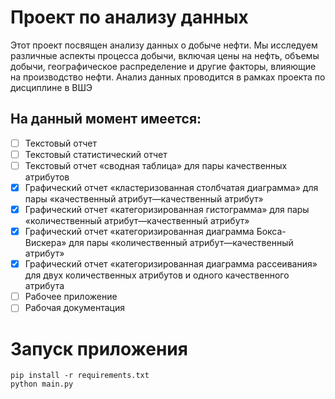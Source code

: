 # Проект по анализу данных

Этот проект посвящен анализу данных о добыче нефти. Мы исследуем различные аспекты процесса добычи, включая цены на нефть, объемы добычи, географическое распределение и другие факторы, влияющие на производство нефти. Анализ данных проводится в рамках проекта по дисциплине в ВШЭ
<!-- 
## На данный момент есть рабочие скрипты по выводу графиков и диаграмм с разными атрибутами, а именно:

1. графический отчет «кластеризованная столбчатая диаграмма» для пары «качественный атрибут —качественный атрибут»
![1st graphic](./Work/Graphics/1.png)
*Столбчатая диаграмма для пары "номер страны по добыче" - "название страны"*

2. графический отчет «категоризированная гистограмма» для пары «количественный атрибут—качественный атрибут»
![2nd graphic](./Work/Graphics/2.png)
*категоризированная гистограмма для пары "среднегодовая добыча нефти" - "название страны"*

3. графический отчет «категоризированная диаграмма “box-and-whiskers”» для пары «количественный атрибут—качественный атрибут»
![3d graphic](./Work/Graphics/3.png)
*категоризированная диаграмма “box-and-whiskers” для пары "среднегодовая добыча нефти" - "название страны"*

4. графический отчет «категоризированная диаграмма рассеивания» для двух количественных атрибутов и одного качественного атрибута. 
![4th graphic](./Work/Graphics/4.png)
*категоризированная диаграмма рассеивания для "среднегодовая добыча нефти" - "цена за баррель" - "название страны"* -->

## На данный момент имеется:
- [ ] Текстовый отчет
- [ ] Текстовый статистический отчет
- [ ] Текстовый отчет «сводная таблица» для пары качественных атрибутов
- [x] Графический отчет «кластеризованная столбчатая диаграмма» для пары «качественный атрибут—качественный атрибут»
- [x] Графический отчет «категоризированная гистограмма» для пары «количественный атрибут—качественный атрибут»
- [x] Графический отчет «категоризированная диаграмма Бокса-Вискера» для пары «количественный атрибут—качественный атрибут»
- [x] Графический отчет «категоризированная диаграмма рассеивания» для двух количественных атрибутов и одного качественного атрибута
- [ ] Рабочее приложение
- [ ] Рабочая документация

# Запуск приложения
```
pip install -r requirements.txt
python main.py
```